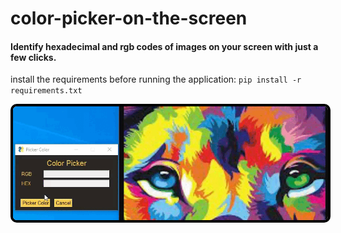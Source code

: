 # color-picker-on-the-screen
#### Identify hexadecimal and rgb codes of images on your screen with just a few clicks.

install the requirements before running the application: `pip install -r requirements.txt`

<p style="align: center;">
    <img style="border: 4px solid black;
                border-radius: 10px; "
            src="./app.gif.gif">
</p>
